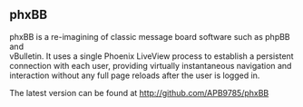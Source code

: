 ## phxBB

phxBB is a re-imagining of classic message board software such as phpBB and   
vBulletin. It uses a single Phoenix LiveView process to establish a persistent   
connection with each user, providing virtually instantaneous navigation and   
interaction without any full page reloads after the user is logged in.   

The latest version can be found at http://github.com/APB9785/phxBB
